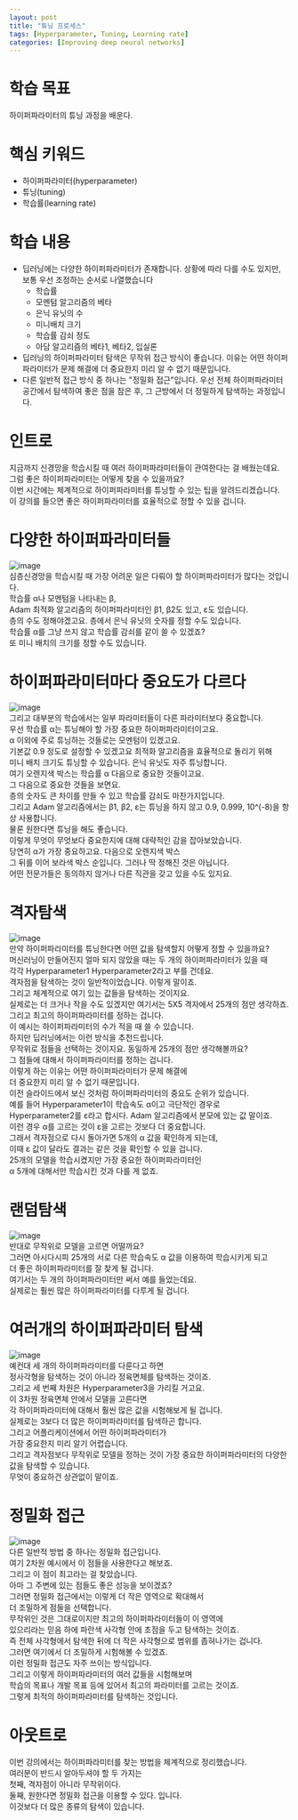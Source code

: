 ```yaml
---
layout: post
title: "튜닝 프로세스"
tags: [Hyperparameter, Tuning, Learning rate]
categories: [Improving deep neural networks]
---
```


# 학습 목표
하이퍼파라미터의 튜닝 과정을 배운다.

# 핵심 키워드
* 하이퍼파라미터(hyperparameter)
* 튜닝(tuning)
* 학습률(learning rate)

# 학습 내용
* 딥러닝에는 다양한 하이퍼파라미터가 존재합니다. 상황에 따라 다를 수도 있지만, 보통 우선 조정하는 순서로 나열했습니다
  - 학습률
  - 모멘텀 알고리즘의 베타
  - 은닉 유닛의 수
  - 미니배치 크기
  - 학습률 감쇠 정도
  - 아담 알고리즘의 베타1, 베타2, 입실론
* 딥러닝의 하이퍼파라미터 탐색은 무작위 접근 방식이 좋습니다. 이유는 어떤 하이퍼파라미터가 문제 해결에 더 중요한지 미리 알 수 없기 때문입니다.
* 다른 일반적 접근 방식 중 하나는 "정밀화 접근"입니다. 우선 전체 하이퍼파라미터 공간에서 탐색하여 좋은 점을 참은 후, 그 근방에서 더 정밀하게 탐색하는 과정입니다.

# 인트로
지금까지 신경망을 학습시킬 때 여러 하이퍼파라미터들이 관여한다는 걸 배웠는데요.              
그럼 좋은 하이퍼파라미터는 어떻게 찾을 수 있을까요?          
이번 시간에는 체계적으로 하이퍼파라미터를 튜닝할 수 있는 팁을 알려드리겠습니다.             
이 강의를 들으면 좋은 하이퍼파라미터를 효율적으로 정할 수 있을 겁니다.             

# 다양한 하이퍼파라미터들
![image](https://user-images.githubusercontent.com/50114210/65817794-5ac5a080-e246-11e9-920c-731409016118.png)          
심층신경망을 학습시킬 때 가장 어려운 일은 다뤄야 할 하이퍼파라미터가 많다는 것입니다.              
학습률 α나 모멘텀을 나타내는 β,            
Adam 최적화 알고리즘의 하이퍼파라미터인 β1, β2도 있고, ε도 있습니다.                
층의 수도 정해야겠고요. 층에서 은닉 유닛의 숫자를 정할 수도 있습니다.               
학습률 α를 그냥 쓰지 않고 학습률 감쇠를 같이 쓸 수 있겠죠?             
또 미니 배치의 크기를 정할 수도 있습니다.           

# 하이퍼파라미터마다 중요도가 다르다
![image](https://user-images.githubusercontent.com/50114210/65817771-2d78f280-e246-11e9-9eb5-1432dda356e7.png)          
그리고 대부분의 학습에서는 일부 파라미터들이 다른 파라미터보다 중요합니다.            
우선 학습률 α는 튜닝해야 할 가장 중요한 하이퍼파라미터이고요.         
α 이외에 주로 튜닝하는 것들로는 모멘텀이 있겠고요.         
기본값 0.9 정도로 설정할 수 있겠고요 최적화 알고리즘을 효율적으로 돌리기 위해           
미니 배치 크기도 튜닝할 수 있습니다. 은닉 유닛도 자주 튜닝합니다.           
여기 오렌지색 박스는 학습률 α 다음으로 중요한 것들이고요.             
그 다음으로 중요한 것들을 보면요.          
층의 숫자도 큰 차이를 만들 수 있고 학습률 감쇠도 마찬가지입니다.           
그리고 Adam 알고리즘에서는 β1, β2, ε는 튜닝을 하지 않고 0.9, 0.999, 10^(-8)을 항상 사용합니다.                 
물론 원한다면 튜닝을 해도 좋습니다.            
이렇게 무엇이 무엇보다 중요한지에 대해 대략적인 감을 잡아보았습니다.            
당연히 α가 가장 중요하고요. 다음으로 오렌지색 박스         
그 뒤를 이어 보라색 박스 순입니다. 그러나 딱 정해진 것은 아닙니다.          
어떤 전문가들은 동의하지 않거나 다른 직관을 갖고 있을 수도 있지요.           

# 격자탐색
![image](https://user-images.githubusercontent.com/50114210/65817803-7cbf2300-e246-11e9-8f6e-059d325d8da5.png)             
만약 하이퍼파라미터를 튜닝한다면 어떤 값을 탐색할지 어떻게 정할 수 있을까요?            
머신러닝이 만들어진지 얼마 되지 않았을 때는 두 개의 하이퍼파라미터가 있을 때          
각각 Hyperparameter1 Hyperparameter2라고 부를 건데요.           
격자점을 탐색하는 것이 일반적이었습니다. 이렇게 말이죠.               
그리고 체계적으로 여기 있는 값들을 탐색하는 것이지요.              
실제로는 더 크거나 작을 수도 있겠지만 여기서는 5X5 격자에서 25개의 점만 생각하죠.                  
그리고 최고의 하이퍼파라미터를 정하는 겁니다.                  
이 예시는 하이퍼파라미터의 수가 적을 때 쓸 수 있습니다.             
하지만 딥러닝에서는 이런 방식을 추천드립니다.             
무작위로 점들을 선택하는 것이지요. 동일하게 25개의 점만 생각해볼까요?                
그 점들에 대해서 하이퍼파라미터를 정하는 겁니다.            
이렇게 하는 이유는 어떤 하이퍼파라미터가 문제 해결에         
더 중요한지 미리 알 수 없기 때문입니다.             
이전 슬라이드에서 보신 것처럼 하이퍼파라미터의 중요도 순위가 있습니다.          
예를 들어 Hyperparameter1이 학습속도 α이고 극단적인 경우로             
Hyperparameter2를 ε라고 합시다. Adam 알고리즘에서 분모에 있는 값 말이죠.            
이런 경우 α를 고르는 것이 ε을 고르는 것보다 더 중요합니다.              
그래서 격자점으로 다시 돌아가면 5개의 α 값을 확인하게 되는데,             
이때 ε 값이 달라도 결과는 같은 것을 확인할 수 있을 겁니다.             
25개의 모델을 학습시켰지만 가장 중요한 하이퍼파라미터인          
α 5개에 대해서만 학습시킨 것과 다를 게 없죠.                  

# 랜덤탐색
![image](https://user-images.githubusercontent.com/50114210/65817811-8f395c80-e246-11e9-904d-252c3b2b9183.png)           
반대로 무작위로 모델을 고르면 어떨까요?             
그러면 아시다시피 25개의 서로 다른 학습속도 α 값을 이용하여 학습시키게 되고        
더 좋은 하이퍼파라미터를 잘 찾게 될 겁니다.               
여기서는 두 개의 하이퍼파라미터만 써서 예를 들었는데요.                
실제로는 훨씬 많은 하이퍼파라미터를 다루게 될 겁니다.            

# 여러개의 하이퍼파라미터 탐색
![image](https://user-images.githubusercontent.com/50114210/65817831-bdb73780-e246-11e9-851d-c9267b5074c2.png)            
예컨대 세 개의 하이퍼파라미터를 다룬다고 하면               
정사각형을 탐색하는 것이 아니라 정육면체를 탐색하는 것이죠.           
그리고 세 번째 차원은 Hyperparameter3을 가리킬 거고요.              
이 3차원 정육면체 안에서 모델을 고른다면            
각 하이퍼파라미터에 대해서 훨씬 많은 값을 시험해보게 될 겁니다.            
실제로는 3보다 더 많은 하이퍼파라미터를 탐색하곤 합니다.               
그리고 어플리케이션에서 어떤 하이퍼파라미터가              
가장 중요한지 미리 알기 어렵습니다.                
그리고 격자점보다 무작위로 모델을 정하는 것이 
가장 중요한 하이퍼파라미터의 다양한 값을 탐색할 수 있습니다.                
무엇이 중요하건 상관없이 말이죠.              

# 정밀화 접근
![image](https://user-images.githubusercontent.com/50114210/65817846-e2abaa80-e246-11e9-9539-3c3adc7c4470.png)          
다른 일반적 방법 중 하나는 정밀화 접근입니다.           
여기 2차원 예시에서 이 점들을 사용한다고 해보죠.            
그리고 이 점이 최고라는 걸 찾았습니다.             
아마 그 주변에 있는 점들도 좋은 성능을 보이겠죠?             
그러면 정밀화 접근에서는 이렇게 더 작은 영역으로 확대해서             
더 조밀하게 점들을 선택합니다.            
무작위인 것은 그대로이지만 최고의 하이퍼파라미터들이 이 영역에              
있으리라는 믿음 하에 파란색 사각형 안에 초점을 두고 탐색하는 것이죠.            
즉 전체 사각형에서 탐색한 뒤에 더 작은 사각형으로 범위를 좁혀나가는 겁니다.             
그러면 여기에서 더 조밀하게 시험해볼 수 있겠죠.               
이런 정밀화 접근도 자주 쓰이는 방식입니다.          
그리고 이렇게 하이퍼파라미터의 여러 값들을 시험해보며          
학습의 목표나 개발 목표 등에 있어서 최고의 파라미터를 고르는 것이죠.               
그렇게 최적의 하이퍼파라미터를 탐색하는 것입니다.          

# 아웃트로
이번 강의에서는 하이퍼파라미터를 찾는 방법을 체계적으로 정리했습니다.            
여러분이 반드시 알아두셔야 할 두 가지는          
첫째, 격자점이 아니라 무작위이다.             
둘째, 원한다면 정밀화 접근을 이용할 수 있다. 입니다.       
이것보다 더 많은 종류의 탐색이 있습니다.            

